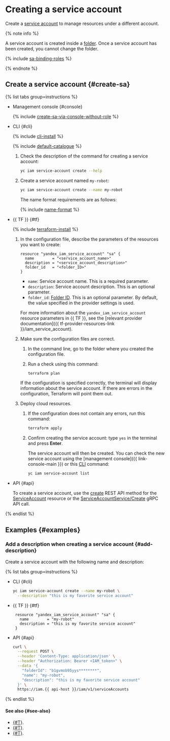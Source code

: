 # Creating a service account

Create a [service account](../../concepts/users/service-accounts.md) to manage resources under a different account.

{% note info %}

A service account is created inside a [folder](../../../resource-manager/concepts/resources-hierarchy.md#folder). Once a service account has been created, you cannot change the folder.

{% include [sa-binding-roles](../../../_includes/iam/sa-binding-roles.md) %}

{% endnote %}

## Create a service account {#create-sa}

{% list tabs group=instructions %}

- Management console {#console}

  {% include [create-sa-via-console-without-role](../../../_includes/iam/create-sa-via-console-without-role.md) %}

- CLI {#cli}

  {% include [cli-install](../../../_includes/cli-install.md) %}

  {% include [default-catalogue](../../../_includes/default-catalogue.md) %}

  1. Check the description of the command for creating a service account:

      ```bash
      yc iam service-account create --help
      ```

  1. Create a service account named `my-robot`:

      ```bash
      yc iam service-account create --name my-robot
      ```

      The name format requirements are as follows:

      {% include [name-format](../../../_includes/name-format.md) %}

- {{ TF }} {#tf}

  {% include [terraform-install](../../../_includes/terraform-install.md) %}

  1. In the configuration file, describe the parameters of the resources you want to create:
    
     ```hcl
     resource "yandex_iam_service_account" "sa" {
       name        = "<service_account_name>"
       description = "<service_account_description>"
       folder_id   = "<folder_ID>"
     }
     ```

     * `name`: Service account name. This is a required parameter.
     * `description`: Service account description. This is an optional parameter.
     * `folder_id`: [Folder ID](../../../resource-manager/operations/folder/get-id.md). This is an optional parameter. By default, the value specified in the provider settings is used.

     For more information about the `yandex_iam_service_account` resource parameters in {{ TF }}, see the [relevant provider documentation]({{ tf-provider-resources-link }}/iam_service_account).
    
  1. Make sure the configuration files are correct.

     1. In the command line, go to the folder where you created the configuration file.
     1. Run a check using this command:

        ```bash
        terraform plan
        ```

     If the configuration is specified correctly, the terminal will display information about the service account. If there are errors in the configuration, Terraform will point them out.

  1. Deploy cloud resources.

     1. If the configuration does not contain any errors, run this command:

        ```bash
        terraform apply
        ```

     1. Confirm creating the service account: type `yes` in the terminal and press **Enter**.

        The service account will then be created. You can check the new service account using the [management console]({{ link-console-main }}) or this [CLI](../../../cli/quickstart.md) command:
        
        ```bash
        yc iam service-account list
        ```

- API {#api}

  To create a service account, use the [create](../../api-ref/ServiceAccount/create.md) REST API method for the [ServiceAccount](../../api-ref/ServiceAccount/index.md) resource or the [ServiceAccountService/Create](../../api-ref/grpc/ServiceAccount/create.md) gRPC API call.

{% endlist %}


## Examples {#examples}

### Add a description when creating a service account {#add-description}

Create a service account with the following name and description:

{% list tabs group=instructions %}

- CLI {#cli}

  ```bash
  yc iam service-account create --name my-robot \
    --description "this is my favorite service account"
  ```

- {{ TF }} {#tf}

  ```hcl
   resource "yandex_iam_service_account" "sa" {
     name        = "my-robot"
     description = "this is my favorite service account"
   }
  ```

- API {#api}

  ```bash
  curl \
    --request POST \
    --header 'Content-Type: application/json' \
    --header "Authorization: Bearer <IAM_token>" \
    --data '{
      "folderId": "b1gvmob95yys********",
      "name": "my-robot",
      "description": "this is my favorite service account"
    }' \
    https://iam.{{ api-host }}/iam/v1/serviceAccounts
  ```

{% endlist %}

#### See also {#see-also}

* [{#T}](assign-role-for-sa.md).
* [{#T}](set-access-bindings.md).
* [{#T}](../../concepts/users/service-accounts.md#sa-key).
